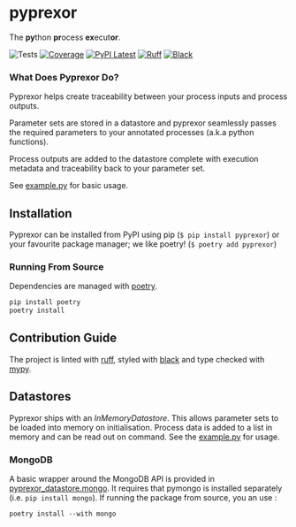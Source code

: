 # pyprexor

The **py**thon **pr**ocess **ex**ecut**or**.

![Tests](https://github.com/NickSebClark/pyprexor/actions/workflows/tests.yml/badge.svg?branch=main&event=push)
[![Coverage](https://codecov.io/github/NickSebClark/pyprexor/coverage.svg?branch=main)](https://app.codecov.io/gh/NickSebClark/pyprexor)
[![PyPI Latest](https://badgen.net/pypi/v/pyprexor)](https://pypi.org/project/pyprexor/)
[![Ruff](https://img.shields.io/endpoint?url=https://raw.githubusercontent.com/astral-sh/ruff/main/assets/badge/v2.json)](https://github.com/astral-sh/ruff)
[![Black](https://img.shields.io/badge/code%20style-black-000000.svg)](https://github.com/psf/black)

### What Does Pyprexor Do?

Pyprexor helps create traceability between your process inputs and process outputs.

Parameter sets are stored in a datastore and pyprexor seamlessly passes the required parameters to your annotated processes (a.k.a python functions).

Process outputs are added to the datastore complete with execution metadata and traceability back to your parameter set.
 
See [example.py](/example_app/example.py) for basic usage. 

## Installation

Pyprexor can be installed from PyPI using pip (`$ pip install pyprexor`) or your favourite package manager; we like poetry! (`$ poetry add pyprexor`)

### Running From Source

Dependencies are managed with [poetry](https://python-poetry.org/).

```cmd
pip install poetry
poetry install
```

## Contribution Guide

The project is linted with [ruff](https://github.com/astral-sh/ruff), styled with [black](https://github.com/psf/black) and type checked with [mypy](https://github.com/python/mypy).

## Datastores

Pyprexor ships with an *InMemoryDatastore*. This allows parameter sets to be loaded into memory on initialisation. Process data is added to a list in memory and can be read out on command. See the [example.py](/example_app/example.py) for usage.

### MongoDB

A basic wrapper around the MongoDB API is provided in [pyprexor_datastore.mongo](pyrprexor_datastore/mongo.py). It requires that pymongo is installed separately (i.e. ```pip install mongo```). If running the package from source, you an use :

```
poetry install --with mongo
```
